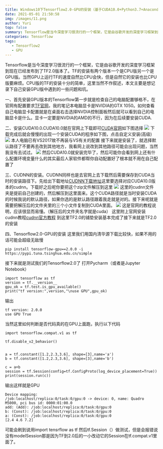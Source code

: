 ```yaml
---
title: Windows10下Tensorflow2.0-GPU的安装（基于CUDA10.0+Python3.7+Anaconda）
date: 2021-05-01 21:50:58
img: /images/11.png
author: Yuri
top: false
summary: Tensorflow是当今深度学习很流行的一个框架，它是由谷歌开发的深度学习框架到现在已经发布到了TF2.0版本了。TF的安装有两个版本一个是CPU版另一个是GPU版。当然GPU上运行TF的速度自然比CPU会快，但是自然它的安装也比CPU版要麻烦。CPU版的TF的安装十分的简单，这里当然不作叙述，本文主要是想记录下自己安装GPU版中遇到的一些问题和坑。
categories: Tensorflow
tags: 
   - Tensorflow2
   - GPU
---
```

Tensorflow是当今深度学习很流行的一个框架，它是由谷歌开发的深度学习框架到现在已经发布到了TF2.0版本了。TF的安装有两个版本一个是CPU版另一个是GPU版。当然GPU上运行TF的速度自然比CPU会快，但是自然它的安装也比CPU版要麻烦。CPU版的TF的安装十分的简单，这里当然不作叙述，本文主要是想记录下自己安装GPU版中遇到的一些问题和坑。

一、首先安装GPU版本的Tensorflow第一步就是检查自己的电脑配置够格不，在官网有配置要求[TF官网](https://tensorflow.google.cn/install/gpu)，我的笔记本电脑显卡是NVIDIA的GTX 1050。如何查看自己电脑显卡配置就是在桌面右击选择NVDIA控制面板然后就可以看到自己的电脑显卡是什么。显卡一定要是NVDIA的AMD的不行，因为在后续要安装CUDA.

二、安装CUDA10.0.CUDA10.0就在官网上下载即可[CUDA官网](https://developer.nvidia.com/cuda-10.0-download-archive?target_os=Windows&target_arch=x86_64&target_version=10&target_type=exelocal)如下图选择
![](https://img-blog.csdnimg.cn/20200206225023985.png?x-oss-process=image/watermark,type_ZmFuZ3poZW5naGVpdGk,shadow_10,text_aHR0cHM6Ly9ibG9nLmNzZG4ubmV0L3FxXzQzNzExNjk3,size_16,color_FFFFFF,t_70)
下载完成后就会慢慢的出现一个安装CUDA的程序如下图，点击自定义安装(高级)
![](https://img-blog.csdnimg.cn/20200206225250251.png?x-oss-process=image/watermark,type_ZmFuZ3poZW5naGVpdGk,shadow_10,text_aHR0cHM6Ly9ibG9nLmNzZG4ubmV0L3FxXzQzNzExNjk3,size_16,color_FFFFFF,t_70)
本人电脑已有VS2017故不再装与VS有关的配置
接下来就是安装了，就选择默认路径了不要再去改到其他地方，我看网上说改到其他路径可能会出现问题，当然我没有去试过。
![](https://img-blog.csdnimg.cn/20200206225656147.png?x-oss-process=image/watermark,type_ZmFuZ3poZW5naGVpdGk,shadow_10,text_aHR0cHM6Ly9ibG9nLmNzZG4ubmV0L3FxXzQzNzExNjk3,size_16,color_FFFFFF,t_70)
然后CUDA10.0就安装完毕了，然后可能你会看到网上还有什么配置环境变量什么的其实最后人家软件都帮你自动配置好了根本就不用在自己配置了

三、CUDNN的安装。CUDNN同样也是去官网上去下载然后需要保存到CUDA当时的安装路径下。先给出下载地址[CUDNN下载地址](https://developer.nvidia.com/rdp/cudnn-archive)这里要选择对应CUDA10.0版本的cudnn。下载好之后呢你要把这个zip文件解压到这里
![](https://img-blog.csdnimg.cn/2020020623024432.png?x-oss-process=image/watermark,type_ZmFuZ3poZW5naGVpdGk,shadow_10,text_aHR0cHM6Ly9ibG9nLmNzZG4ubmV0L3FxXzQzNzExNjk3,size_16,color_FFFFFF,t_70)
这里的cudnn文件夹是提前自己创建的，然后解压到这里面来。这个CUDA路径就是当时安装CUDA的时候我说的默认路径，如果你选的是默认路径跟着我走就是对的。接下来呢就是需要把解压后的文件夹里的三个小文件复制到CUDA里面。
![](https://img-blog.csdnimg.cn/20200206230527420.png)
这是官网的教程说明，应该很显而易懂。（解压后的文件夹名字就是cuda）
这里附上官网安装cudnn教程[cudnn官方教程](https://docs.nvidia.com/deeplearning/sdk/cudnn-install/index.html#install-windows)
到这里TF2.0的铺垫安装基本完成了接下来就是TF2.0的安装

四、Tensorflow2.0-GPU的安装
这里我们用国内清华源下载比较快，如果不用的话可能会超级无敌慢

```
pip install tensorflow-gpu==2.0.0 -i https://pypi.tuna.tsinghua.edu.cn/simple
```
接下来就是测试我们的Tensorflow2.0了
打开Pycharm（或者是Jupyter Notebook）

```
import tensorflow as tf	
version = tf.__version__	
gpu_ok = tf.test.is_gpu_available()	
print("tf version:",version,"\nuse GPU",gpu_ok)
```
输出

```
tf version: 2.0.0	
use GPU True
```

当然这里如何判断是否代码真的在GPU上面跑，执行以下代码

```
import tensorflow.compat.v1 as tf

tf.disable_v2_behavior()


a = tf.constant([1.2,2.3,3.6], shape=[3],name='a')
b = tf.constant([1.2,2.3,3.6], shape=[3],name='b')

c = a+b
session = tf.Session(config=tf.ConfigProto(log_device_placement=True))
print(session.run(c))
```
输出这样就是GPU

```
Device mapping:
/job:localhost/replica:0/task:0/gpu:0 -> device: 0, name: Quadro M5000, pci bus id: 0000:01:00.0
add: (Add): /job:localhost/replica:0/task:0/gpu:0
b: (Const): /job:localhost/replica:0/task:0/gpu:0
a: (Const): /job:localhost/replica:0/task:0/gpu:0
[2.4 4.6 7.2]
```

可能会刷到说用import tensrflow as tf 然后tf.Session（）做测试，但是会报错说没有modelSession那是因为TF到2.0后的一小改动它的Session在tf.compat.v1里面了。
